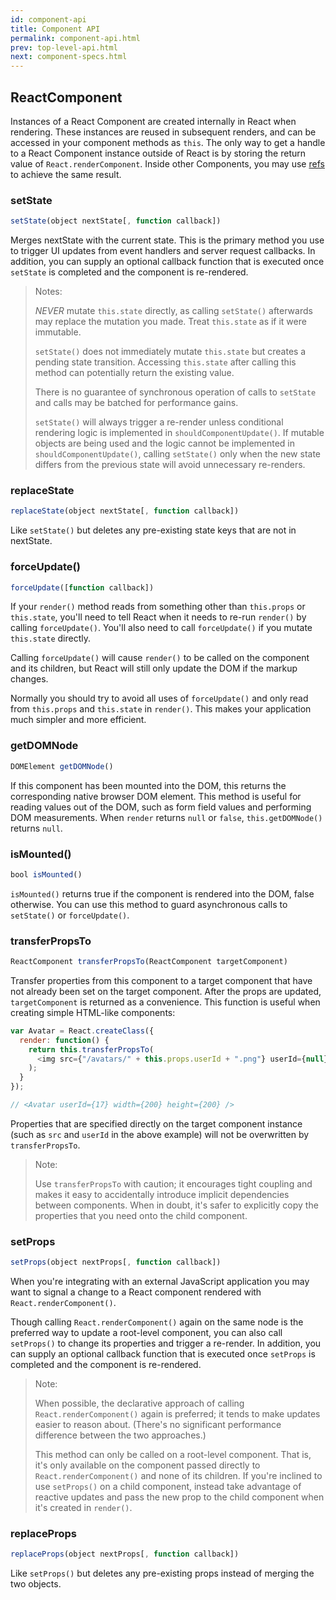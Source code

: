 ```yaml
---
id: component-api
title: Component API
permalink: component-api.html
prev: top-level-api.html
next: component-specs.html
---
```


## ReactComponent

Instances of a React Component are created internally in React when rendering. These instances are reused in subsequent renders, and can be accessed in your component methods as `this`. The only way to get a handle to a React Component instance outside of React is by storing the return value of `React.renderComponent`. Inside other Components, you may use [refs](/react/docs/more-about-refs.html) to achieve the same result.


### setState

```javascript
setState(object nextState[, function callback])
```

Merges nextState with the current state. This is the primary method you use to trigger UI updates from event handlers and server request callbacks.  In addition, you can supply an optional callback function that is executed once `setState` is completed and the component is re-rendered.

> Notes:
>
> *NEVER* mutate `this.state` directly, as calling `setState()` afterwards may replace the mutation you made. Treat `this.state` as if it were immutable.
>
> `setState()` does not immediately mutate `this.state` but creates a pending state transition. Accessing `this.state` after calling this method can potentially return the existing value.
>
> There is no guarantee of synchronous operation of calls to `setState` and calls may be batched for performance gains.
>
> `setState()` will always trigger a re-render unless conditional rendering logic is implemented in `shouldComponentUpdate()`. If mutable objects are being used and the logic cannot be implemented in `shouldComponentUpdate()`, calling `setState()` only when the new state differs from the previous state will avoid unnecessary re-renders.


### replaceState

```javascript
replaceState(object nextState[, function callback])
```

Like `setState()` but deletes any pre-existing state keys that are not in nextState.


### forceUpdate()

```javascript
forceUpdate([function callback])
```

If your `render()` method reads from something other than `this.props` or `this.state`, you'll need to tell React when it needs to re-run `render()` by calling `forceUpdate()`. You'll also need to call `forceUpdate()` if you mutate `this.state` directly.

Calling `forceUpdate()` will cause `render()` to be called on the component and its children, but React will still only update the DOM if the markup changes.

Normally you should try to avoid all uses of `forceUpdate()` and only read from `this.props` and `this.state` in `render()`. This makes your application much simpler and more efficient.


### getDOMNode

```javascript
DOMElement getDOMNode()
```

If this component has been mounted into the DOM, this returns the corresponding native browser DOM element. This method is useful for reading values out of the DOM, such as form field values and performing DOM measurements. When `render` returns `null` or `false`, `this.getDOMNode()` returns `null`.


### isMounted()

```javascript
bool isMounted()
```

`isMounted()` returns true if the component is rendered into the DOM, false otherwise. You can use this method to guard asynchronous calls to `setState()` or `forceUpdate()`.


### transferPropsTo

```javascript
ReactComponent transferPropsTo(ReactComponent targetComponent)
```

Transfer properties from this component to a target component that have not already been set on the target component. After the props are updated, `targetComponent` is returned as a convenience. This function is useful when creating simple HTML-like components:

```javascript
var Avatar = React.createClass({
  render: function() {
    return this.transferPropsTo(
      <img src={"/avatars/" + this.props.userId + ".png"} userId={null} />
    );
  }
});

// <Avatar userId={17} width={200} height={200} />
```

Properties that are specified directly on the target component instance (such as `src` and `userId` in the above example) will not be overwritten by `transferPropsTo`.

> Note:
>
> Use `transferPropsTo` with caution; it encourages tight coupling and makes it easy to accidentally introduce implicit dependencies between components. When in doubt, it's safer to explicitly copy the properties that you need onto the child component.


### setProps

```javascript
setProps(object nextProps[, function callback])
```

When you're integrating with an external JavaScript application you may want to signal a change to a React component rendered with `React.renderComponent()`.

Though calling `React.renderComponent()` again on the same node is the preferred way to update a root-level component, you can also call `setProps()` to change its properties and trigger a re-render. In addition, you can supply an optional callback function that is executed once `setProps` is completed and the component is re-rendered.

> Note:
>
> When possible, the declarative approach of calling `React.renderComponent()` again is preferred; it tends to make updates easier to reason about. (There's no significant performance difference between the two approaches.)
>
> This method can only be called on a root-level component. That is, it's only available on the component passed directly to `React.renderComponent()` and none of its children. If you're inclined to use `setProps()` on a child component, instead take advantage of reactive updates and pass the new prop to the child component when it's created in `render()`.


### replaceProps

```javascript
replaceProps(object nextProps[, function callback])
```

Like `setProps()` but deletes any pre-existing props instead of merging the two objects.
